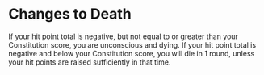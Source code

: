 # Changes to Death

If your hit point total is negative, but not equal to or greater than your Constitution score, you are unconscious and dying. If your hit point total is negative and below your Constitution score, you will die in 1 round, unless your hit points are raised sufficiently in that time.

